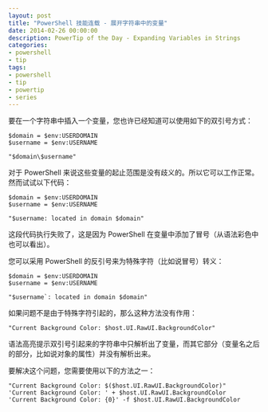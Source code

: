 ```yaml
---
layout: post
title: "PowerShell 技能连载 - 展开字符串中的变量"
date: 2014-02-26 00:00:00
description: PowerTip of the Day - Expanding Variables in Strings
categories:
- powershell
- tip
tags:
- powershell
- tip
- powertip
- series
---
```

要在一个字符串中插入一个变量，您也许已经知道可以使用如下的双引号方式：

    $domain = $env:USERDOMAIN
    $username = $env:USERNAME
    
    "$domain\$username"

对于 PowerShell 来说这些变量的起止范围是没有歧义的。所以它可以工作正常。然而试试以下代码：

    $domain = $env:USERDOMAIN
    $username = $env:USERNAME
    
    "$username: located in domain $domain"

这段代码执行失败了，这是因为 PowerShell 在变量中添加了冒号（从语法彩色中也可以看出）。

您可以采用 PowerShell 的反引号来为特殊字符（比如说冒号）转义：

    $domain = $env:USERDOMAIN
    $username = $env:USERNAME
    
    "$username`: located in domain $domain"
    
如果问题不是由于特殊字符引起的，那么这种方法没有作用：

    "Current Background Color: $host.UI.RawUI.BackgroundColor" 
    
语法高亮提示双引号引起来的字符串中只解析出了变量，而其它部分（变量名之后的部分，比如说对象的属性）并没有解析出来。

要解决这个问题，您需要使用以下的方法之一：

    "Current Background Color: $($host.UI.RawUI.BackgroundColor)"
    'Current Background Color: ' + $host.UI.RawUI.BackgroundColor
    'Current Background Color: {0}' -f $host.UI.RawUI.BackgroundColor


<!--本文国际来源：[Expanding Variables in Strings](http://community.idera.com/powershell/powertips/b/tips/posts/expanding-variables-in-strings)-->
